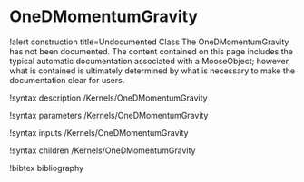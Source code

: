 <!-- MOOSE Documentation Stub: Remove this when content is added. -->

# OneDMomentumGravity

!alert construction title=Undocumented Class
The OneDMomentumGravity has not been documented. The content contained on this page includes the
typical automatic documentation associated with a MooseObject; however, what is contained is
ultimately determined by what is necessary to make the documentation clear for users.

!syntax description /Kernels/OneDMomentumGravity

!syntax parameters /Kernels/OneDMomentumGravity

!syntax inputs /Kernels/OneDMomentumGravity

!syntax children /Kernels/OneDMomentumGravity

!bibtex bibliography
